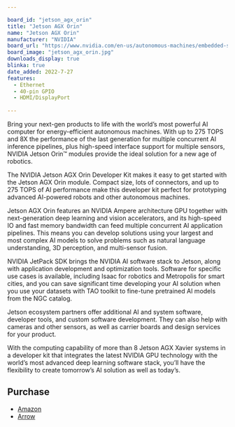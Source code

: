 ```yaml
---

board_id: "jetson_agx_orin"
title: "Jetson AGX Orin"
name: "Jetson AGX Orin"
manufacturer: "NVIDIA"
board_url: "https://www.nvidia.com/en-us/autonomous-machines/embedded-systems/jetson-orin/"
board_image: "jetson_agx_orin.jpg"
downloads_display: true
blinka: true
date_added: 2022-7-27
features:
  - Ethernet
  - 40-pin GPIO
  - HDMI/DisplayPort
  
---
```


Bring your next-gen products to life with the world’s most powerful AI computer for energy-efficient autonomous machines. With up to 275 TOPS and 8X the performance of the last generation for multiple concurrent AI inference pipelines, plus high-speed interface support for multiple sensors, NVIDIA Jetson Orin™ modules provide the ideal solution for a new age of robotics.

The NVIDIA Jetson AGX Orin Developer Kit makes it easy to get started with the Jetson AGX Orin module. Compact size, lots of connectors, and up to 275 TOPS of AI performance make this developer kit perfect for prototyping advanced AI-powered robots and other autonomous machines.

Jetson AGX Orin features an NVIDIA Ampere architecture GPU together with next-generation deep learning and vision accelerators, and its high-speed IO and fast memory bandwidth can feed multiple concurrent AI application pipelines. This means you can develop solutions using your largest and most complex AI models to solve problems such as natural language understanding, 3D perception, and multi-sensor fusion.

NVIDIA JetPack SDK brings the NVIDIA AI software stack to Jetson, along with application development and optimization tools. Software for specific use cases is available, including Isaac for robotics and Metropolis for smart cities, and you can save significant time developing your AI solution when you use your datasets with TAO toolkit to fine-tune pretrained AI models from the NGC catalog.

Jetson ecosystem partners offer additional AI and system software, developer tools, and custom software development. They can also help with cameras and other sensors, as well as carrier boards and design services for your product.

With the computing capability of more than 8 Jetson AGX Xavier systems in a developer kit that integrates the latest NVIDIA GPU technology with the world’s most advanced deep learning software stack, you’ll have the flexibility to create tomorrow’s AI solution as well as today’s.

## Purchase

* [Amazon](https://amzn.to/3QKDIAt)
* [Arrow](https://www.arrow.com/en/products/945-13730-0000-000/nvidia)
